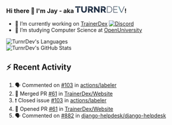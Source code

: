 ### Hi there 👋 I'm Jay - aka <img src="https://raw.githubusercontent.com/TurnrDev/TurnrDev/master/Logo/SVG/TurnrDev_Logo_Dark%20Blue%20%26%20Teal.svg" alt="TurnrDev" height="17.5px">!

- 🔭 I’m currently working on [TrainerDex](https://www.github.com/TrainerDex) [![Discord](https://discordapp.com/api/v6/guilds/364313717720219651/widget.png?style=shield)](http://discord.trainerdex.co.uk/)
- 🤔 I’m studying Computer Science at [OpenUniversity](http://www.open.ac.uk/courses/computing-it/degrees/bsc-computing-it-software-q62-soft)

![TurnrDev's Languages](https://github-readme-stats.vercel.app/api/top-langs/?username=TurnrDev&layout=compact&hide_border=true&title_color=1fa6aa&text_color=233247)
<br>
![TurnrDev's GitHub Stats](https://github-readme-stats.vercel.app/api?username=TurnrDev&show_icons=true&hide_border=true&count_private=true&include_all_commits=true&icon_color=1fa6aa&title_color=1fa6aa&text_color=233247)
<br>

## :zap: Recent Activity

<!--START_SECTION:activity-->
1. 🗣 Commented on [#103](https://github.com/actions/labeler/issues/103) in [actions/labeler](https://github.com/actions/labeler)
2. 🎉 Merged PR [#61](https://github.com/TrainerDex/Website/pull/61) in [TrainerDex/Website](https://github.com/TrainerDex/Website)
3. ❗️ Closed issue [#103](https://github.com/actions/labeler/issues/103) in [actions/labeler](https://github.com/actions/labeler)
4. 💪 Opened PR [#61](https://github.com/TrainerDex/Website/pull/61) in [TrainerDex/Website](https://github.com/TrainerDex/Website)
5. 🗣 Commented on [#882](https://github.com/django-helpdesk/django-helpdesk/issues/882) in [django-helpdesk/django-helpdesk](https://github.com/django-helpdesk/django-helpdesk)
<!--END_SECTION:activity-->
